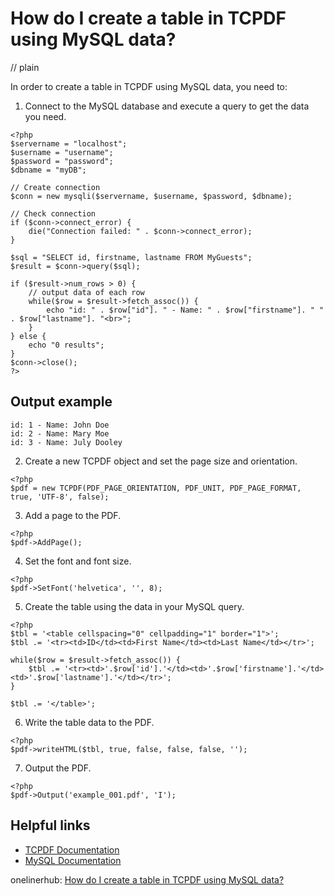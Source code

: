 # How do I create a table in TCPDF using MySQL data?
// plain

In order to create a table in TCPDF using MySQL data, you need to:

1. Connect to the MySQL database and execute a query to get the data you need.

```
<?php
$servername = "localhost";
$username = "username";
$password = "password";
$dbname = "myDB";

// Create connection
$conn = new mysqli($servername, $username, $password, $dbname);

// Check connection
if ($conn->connect_error) {
    die("Connection failed: " . $conn->connect_error);
}

$sql = "SELECT id, firstname, lastname FROM MyGuests";
$result = $conn->query($sql);

if ($result->num_rows > 0) {
    // output data of each row
    while($row = $result->fetch_assoc()) {
        echo "id: " . $row["id"]. " - Name: " . $row["firstname"]. " " . $row["lastname"]. "<br>";
    }
} else {
    echo "0 results";
}
$conn->close();
?>
```

## Output example

```
id: 1 - Name: John Doe
id: 2 - Name: Mary Moe
id: 3 - Name: July Dooley
```

2. Create a new TCPDF object and set the page size and orientation.

```
<?php
$pdf = new TCPDF(PDF_PAGE_ORIENTATION, PDF_UNIT, PDF_PAGE_FORMAT, true, 'UTF-8', false);
```

3. Add a page to the PDF.

```
<?php
$pdf->AddPage();
```

4. Set the font and font size.

```
<?php
$pdf->SetFont('helvetica', '', 8);
```

5. Create the table using the data in your MySQL query.

```
<?php
$tbl = '<table cellspacing="0" cellpadding="1" border="1">';
$tbl .= '<tr><td>ID</td><td>First Name</td><td>Last Name</td></tr>';

while($row = $result->fetch_assoc()) {
    $tbl .= '<tr><td>'.$row['id'].'</td><td>'.$row['firstname'].'</td><td>'.$row['lastname'].'</td></tr>';
}

$tbl .= '</table>';
```

6. Write the table data to the PDF.

```
<?php
$pdf->writeHTML($tbl, true, false, false, false, '');
```

7. Output the PDF.

```
<?php
$pdf->Output('example_001.pdf', 'I');
```

## Helpful links

- [TCPDF Documentation](https://tcpdf.org/docs/index.php)
- [MySQL Documentation](https://dev.mysql.com/doc/)

onelinerhub: [How do I create a table in TCPDF using MySQL data?](https://onelinerhub.com/php-tcpdf/how-do-i-create-a-table-in-tcpdf-using-mysql-data)